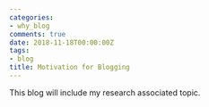 ```yaml
---
categories:
- why_blog
comments: true
date: 2018-11-18T00:00:00Z
tags:
- blog
title: Motivation for Blogging
---
```

This blog will include my research associated topic. 
